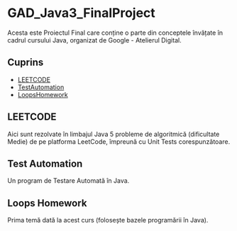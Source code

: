 # GAD_Java3_FinalProject

Acesta este Proiectul Final care conține o parte din conceptele învățate în cadrul cursului Java, organizat de Google - Atelierul Digital.

## Cuprins
- [LEETCODE](#leetcode)
- [TestAutomation](#test-automation)
- [LoopsHomework](#loops-homework)

## LEETCODE

Aici sunt rezolvate în limbajul Java 5 probleme de algoritmică (dificultate Medie) de pe platforma LeetCode, împreună cu Unit Tests corespunzătoare.

## Test Automation

Un program de Testare Automată în Java.

## Loops Homework

Prima temă dată la acest curs (folosește bazele programării în Java).
